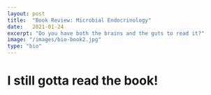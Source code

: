 ```yaml
---
layout: post
title:  "Book Review: Microbial Endocrinology"
date:   2021-01-24
excerpt: "Do you have both the brains and the guts to read it?"
image: "/images/bio-book2.jpg"
type: "bio"
---
```


# I still gotta read the book!
